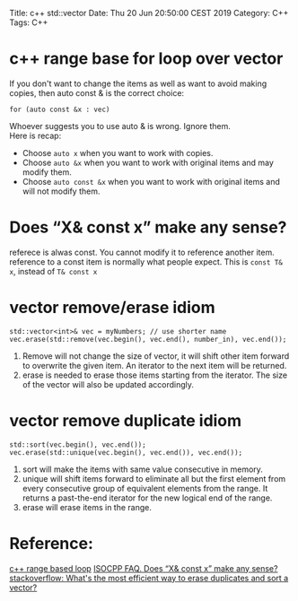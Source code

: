 Title: c++ std::vector
Date: Thu 20 Jun 20:50:00 CEST 2019
Category: C++
Tags: C++

# c++ range base for loop over vector
If you don't want to change the items as well as want to avoid making copies, then auto const & is the correct choice:
```
for (auto const &x : vec)
```

Whoever suggests you to use auto & is wrong. Ignore them.  
Here is recap:

* Choose `auto x` when you want to work with copies.
* Choose `auto &x` when you want to work with original items and may modify them.
* Choose `auto const &x` when you want to work with original items and will not modify them.



# Does “X& const x” make any sense?
referece is alwas const. You cannot modify it to reference another item.
reference to a const item is normally what people expect.
This is `const T& x`, instead of `T& const x`

# vector remove/erase idiom
```
std::vector<int>& vec = myNumbers; // use shorter name
vec.erase(std::remove(vec.begin(), vec.end(), number_in), vec.end());
```
1. Remove will not change the size of vector, it will shift other item forward to
overwrite the given item. An iterator to the next item will be returned.
2. erase is needed to erase those items starting from the iterator. The size of
the vector will also be updated accordingly.

# vector remove duplicate idiom
```
std::sort(vec.begin(), vec.end());
vec.erase(std::unique(vec.begin(), vec.end()), vec.end());
```
1. sort will make the items with same value consecutive in memory.
2. unique will shift items forward to eliminate all but the first element from
every consecutive group of equivalent elements from the range. It returns a
past-the-end iterator for the new logical end of the range.
3. erase will erase items in the range.



# Reference:
[c++ range based loop](https://stackoverflow.com/questions/15176104/c11-range-based-loop-get-item-by-value-or-reference-to-const)
[ISOCPP FAQ. Does “X& const x” make any sense?](https://isocpp.org/wiki/faq/const-correctness#const-ref-nonsense)
[stackoverflow: What's the most efficient way to erase duplicates and sort a vector?](https://stackoverflow.com/questions/1041620/whats-the-most-efficient-way-to-erase-duplicates-and-sort-a-vector)

